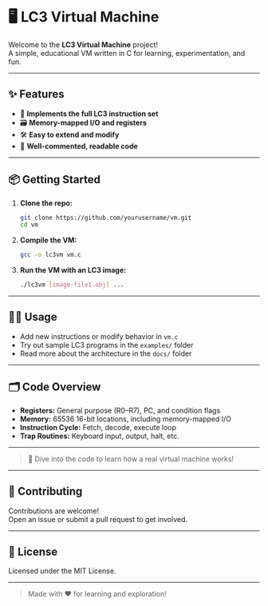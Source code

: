 # 🖥️ LC3 Virtual Machine

Welcome to the **LC3 Virtual Machine** project!  
A simple, educational VM written in C for learning, experimentation, and fun.

---

## ✨ Features

- 🧮 **Implements the full LC3 instruction set**
- 🗃️ **Memory-mapped I/O and registers**
- 🛠️ **Easy to extend and modify**
- 📝 **Well-commented, readable code**

---

## 📦 Getting Started

1. **Clone the repo:**
    ```bash
    git clone https://github.com/yourusername/vm.git
    cd vm
    ```

2. **Compile the VM:**
    ```bash
    gcc -o lc3vm vm.c
    ```

3. **Run the VM with an LC3 image:**
    ```bash
    ./lc3vm [image-file1.obj] ...
    ```

---

## 🧑‍💻 Usage

- Add new instructions or modify behavior in `vm.c`
- Try out sample LC3 programs in the `examples/` folder
- Read more about the architecture in the `docs/` folder

---

## 🗂️ Code Overview

- **Registers:** General purpose (R0–R7), PC, and condition flags
- **Memory:** 65536 16-bit locations, including memory-mapped I/O
- **Instruction Cycle:** Fetch, decode, execute loop
- **Trap Routines:** Keyboard input, output, halt, etc.

---

> 🚀 Dive into the code to learn how a real virtual machine works!

---

## 🤝 Contributing

Contributions are welcome!  
Open an issue or submit a pull request to get involved.

---

## 📄 License

Licensed under the MIT License.

---

> Made with ❤️ for learning and exploration!
